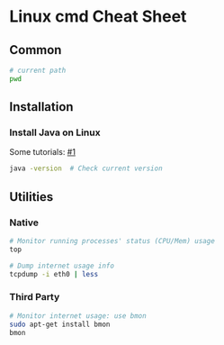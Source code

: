 # Linux cmd Cheat Sheet

## Common

```sh
# current path
pwd


```





## Installation

### Install Java on Linux

Some tutorials: [#1](https://thishosting.rocks/install-java-ubuntu/)

```bash
java -version  # Check current version

```



## Utilities

### Native

```sh
# Monitor running processes' status (CPU/Mem) usage
top

# Dump internet usage info
tcpdump -i eth0 | less

```



### Third Party

```sh
# Monitor internet usage: use bmon
sudo apt-get install bmon
bmon


```

